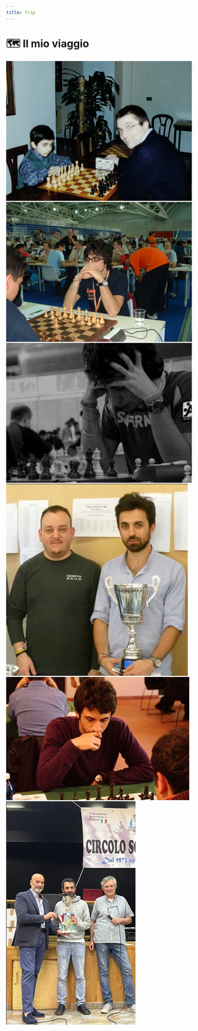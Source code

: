 ```yaml
---
title: Trip
---
```


# 🗺️ Il mio viaggio

<!-- <div class="flex justify-center items-center mt-8 px-4"> -->
<div class="flex justify-center items-start mt-4 px-4 h-full">
  <!-- <div grid="~ cols-3 gap-6" class="mt-8 px-4"> -->
  <div grid="~ cols-3 gap-6" class="grid gap-6">
    <img src="../images/young-pic-1.jpg" alt="Pulito Godena Sst Via Galliari" class="w-48 h-48 object-cover rounded-lg shadow-lg mx-auto" />    
    <img src="../images/young-pic-2.jpg" alt="Pulito Olimpiadi Torino 2006" class="w-48 h-48 object-cover rounded-lg shadow-lg mx-auto" />    
    <img src="../images/young-pic-3.jpg" alt="Pulito Olimpiadi Torino 2006" class="w-48 h-48 object-cover rounded-lg shadow-lg mx-auto" />    
    <img src="../images/young-pic-4.jpg" alt="Pulito Torneo Ciriè 2014" class="w-48 h-48 object-cover rounded-lg shadow-lg mx-auto" />    
    <img src="../images/young-pic-5.jpg" alt="Pulito Torneo del Borgo" class="w-48 h-48 object-cover rounded-lg shadow-lg mx-auto" />    
    <img src="../images/young-pic-6.jpg" alt="Pulito Torneo Ciriè 2024" class="w-48 h-48 object-cover rounded-lg shadow-lg mx-auto" />
  </div>
</div>

<Footer />
